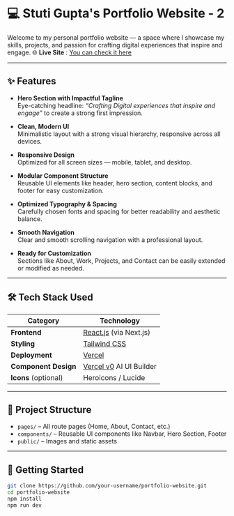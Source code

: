# 💻 Stuti Gupta's Portfolio Website - 2
Welcome to my personal portfolio website — a space where I showcase my skills, projects, and passion for crafting digital experiences that inspire and engage.
🌐 **Live Site** : [You can check it here](https://v0-portfolio-website-makeover-seven.vercel.app/)

---

## ✨ Features

- **Hero Section with Impactful Tagline**  
  Eye-catching headline: *“Crafting Digital experiences that inspire and engage”* to create a strong first impression.

- **Clean, Modern UI**  
  Minimalistic layout with a strong visual hierarchy, responsive across all devices.

- **Responsive Design**  
  Optimized for all screen sizes — mobile, tablet, and desktop.

- **Modular Component Structure**  
  Reusable UI elements like header, hero section, content blocks, and footer for easy customization.

- **Optimized Typography & Spacing**  
  Carefully chosen fonts and spacing for better readability and aesthetic balance.

- **Smooth Navigation**  
  Clear and smooth scrolling navigation with a professional layout.

- **Ready for Customization**  
  Sections like About, Work, Projects, and Contact can be easily extended or modified as needed.

---

## 🛠 Tech Stack Used

| Category        | Technology              |
|----------------|--------------------------|
| **Frontend**    | [React.js](https://reactjs.org/) (via Next.js) |
| **Styling**     | [Tailwind CSS](https://tailwindcss.com/) |
| **Deployment**  | [Vercel](https://vercel.com/) |
| **Component Design** | [Vercel v0](https://v0.dev/) AI UI Builder |
| **Icons** (optional) | Heroicons / Lucide |

---

## 📁 Project Structure

- `pages/` – All route pages (Home, About, Contact, etc.)
- `components/` – Reusable UI components like Navbar, Hero Section, Footer
- `public/` – Images and static assets

---

## 🚀 Getting Started

```bash
git clone https://github.com/your-username/portfolio-website.git
cd portfolio-website
npm install
npm run dev
